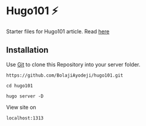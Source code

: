 # Hugo101 :zap:
Starter files for Hugo101 article. Read [here](https://bolajiayodeji.com/dt/getting-started-with-hugo-and-deploying-to-netlify/)

## Installation

Use [Git](https://git-scm.com) to clone this Repository into your server folder.

```git
https://github.com/BolajiAyodeji/hugo101.git
```
```git
cd hugo101
```
```
hugo server -D
```
View site on 

```shell
localhost:1313
```
